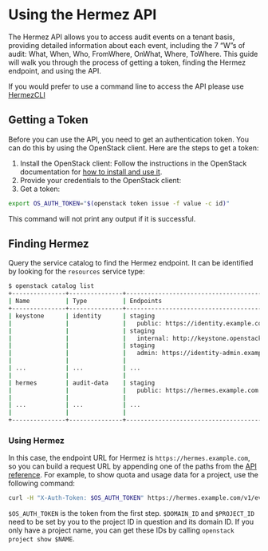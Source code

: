<!--
SPDX-FileCopyrightText: 2025 SAP SE or an SAP affiliate company

SPDX-License-Identifier: Apache-2.0
-->

# Using the Hermez API

The Hermez API allows you to access audit events on a tenant basis, providing detailed information about each event, including the 7 “W”s of audit: What, When, Who, FromWhere, OnWhat, Where, ToWhere. This guide will walk you through the process of getting a token, finding the Hermez endpoint, and using the API.

If you would prefer to use a command line to access the API please use [HermezCLI](https://github.com/sapcc/hermescli)

## Getting a Token

Before you can use the API, you need to get an authentication token. You can do this by using the OpenStack client. 
Here are the steps to get a token:

1. Install the OpenStack client: Follow the instructions in the OpenStack documentation for [how to install and use it](https://docs.openstack.org/user-guide/cli.html).
2. Provide your credentials to the OpenStack client: 
3. Get a token: 

```bash
export OS_AUTH_TOKEN="$(openstack token issue -f value -c id)"
```

This command will not print any output if it is successful.

## Finding Hermez

Query the service catalog to find the Hermez endpoint. It can be identified by looking for the `resources` service type:

```bash
$ openstack catalog list
+---------------+---------------+--------------------------------------------------------------------------+
| Name          | Type          | Endpoints                                                                |
+---------------+---------------+--------------------------------------------------------------------------+
| keystone      | identity      | staging                                                                  |
|               |               |   public: https://identity.example.com:443/v3                            |
|               |               | staging                                                                  |
|               |               |   internal: http://keystone.openstack.svc.kubernetes.example.com:5000/v3 |
|               |               | staging                                                                  |
|               |               |   admin: https://identity-admin.example.com:443/v3                       |
|               |               |                                                                          |
| ...           | ...           | ...                                                                      |
|               |               |                                                                          |
| hermes        | audit-data    | staging                                                                  |
|               |               |   public: https://hermes.example.com                                     |
|               |               |                                                                          |
| ...           | ...           | ...                                                                      |
|               |               |                                                                          |
+---------------+---------------+--------------------------------------------------------------------------+
```

### Using Hermez

In this case, the endpoint URL for Hermez is `https://hermes.example.com`, so you can build a request URL by appending 
one of the paths from the [API reference][v1-api]. For example, to show quota and usage data for a project, use the
following command:

```bash
curl -H "X-Auth-Token: $OS_AUTH_TOKEN" https://hermes.example.com/v1/events
```

`$OS_AUTH_TOKEN` is the token from the first step. `$DOMAIN_ID` and `$PROJECT_ID` need to be set by you to the project
ID in question and its domain ID. If you only have a project name, you can get these IDs by calling `openstack project
show $NAME`.

[os-cli]: https://docs.openstack.org/user-guide/cli.html
[v1-api]: ./hermes-v1-reference.md
